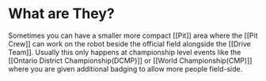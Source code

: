 # What are They?

Sometimes you can have a smaller more compact [[Pit]] area where the [[Pit Crew]] can work on the robot beside the official field alongside the [[Drive Team]]. Usually this only happens at championship level events like the [[Ontario District Championship(DCMP)]] or [[World Championship(CMP)]] where you are given additional badging to allow more people field-side.